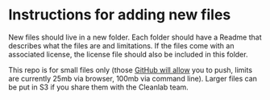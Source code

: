 # Instructions for adding new files

New files should live in a new folder. Each folder should have a Readme that describes what the files are and limitations. 
If the files come with an associated license, the license file should also be included in this folder.

This repo is for small files only (those [GitHub will allow](https://docs.github.com/en/repositories/working-with-files/managing-large-files/about-large-files-on-github) you to push, limits are currently 25mb via browser, 100mb via command line).
Larger files can be put in S3 if you share them with the Cleanlab team.
